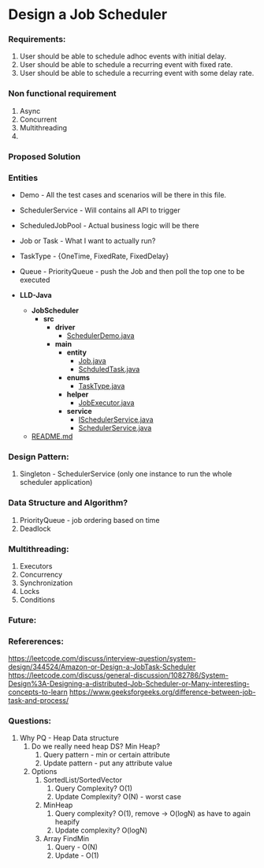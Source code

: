# Design a Job Scheduler
### Requirements:
1) User should be able to schedule adhoc events with initial delay.
2) User should be able to schedule a recurring event with fixed rate.
3) User should be able to schedule a recurring event with some delay rate.

### Non functional requirement
1. Async
2. Concurrent
3. Multithreading
4. 

### Proposed Solution

### Entities
- Demo - All the test cases and scenarios will be there in this file.
- SchedulerService - Will contains all API to trigger
- ScheduledJobPool - Actual business logic will be there
- Job or Task - What I want to actually run?
- TaskType - {OneTime, FixedRate, FixedDelay}
- Queue - PriorityQueue - push the Job and then poll the top one to be executed

- __LLD\-Java__
   - __JobScheduler__ 
     - __src__
       - __driver__
         - [SchedulerDemo.java](JobScheduler/src/driver/SchedulerDemo.java)
       - __main__
         - __entity__
           - [Job.java](JobScheduler/src/main/entity/Job.java)
           - [SchduledTask.java](JobScheduler/src/main/entity/SchduledTask.java)
         - __enums__
           - [TaskType.java](JobScheduler/src/main/enums/TaskType.java)
         - __helper__
           - [JobExecutor.java](JobScheduler/src/main/helper/JobExecutor.java)
         - __service__
           - [ISchedulerService.java](JobScheduler/src/main/service/ISchedulerService.java)
           - [SchedulerService.java](JobScheduler/src/main/service/SchedulerService.java)
   - [README.md](README.md)

### Design Pattern:
1) Singleton - SchedulerService 
(only one instance to run the whole scheduler application)

### Data Structure and Algorithm?
1) PriorityQueue - job ordering based on time
2) Deadlock

<!--### Concurrency:-->
<!--1) ExecutorService-->
<!--2) Threadpool-->

### Multithreading:
1) Executors
2) Concurrency
3) Synchronization
4) Locks
5) Conditions

### Future:

### Refererences:
https://leetcode.com/discuss/interview-question/system-design/344524/Amazon-or-Design-a-JobTask-Scheduler
https://leetcode.com/discuss/general-discussion/1082786/System-Design%3A-Designing-a-distributed-Job-Scheduler-or-Many-interesting-concepts-to-learn
https://www.geeksforgeeks.org/difference-between-job-task-and-process/

### Questions:
1) Why PQ - Heap Data structure
    1) Do we really need heap DS? Min Heap?
       1) Query pattern - min or certain attribute
       2) Update pattern - put any attribute value
     2) Options
        1) SortedList/SortedVector
            1) Query Complexity? O(1)
            2) Update Complexity? O(N) - worst case
        2) MinHeap
            1) Query complexity? O(1), remove -> O(logN) as have to again heapify
            2) Update complexity? O(logN)
        3) Array FindMin
            1) Query - O(N)
            2) Update - O(1)
